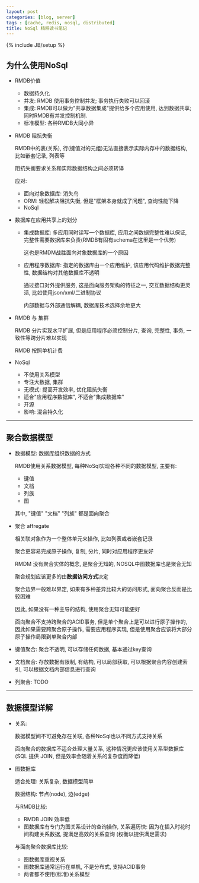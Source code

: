 ```yaml
---
layout: post
categories: [blog, server]
tags : [cache, redis, nosql, distributed]
title: NoSql 精粹读书笔记
---
```

{% include JB/setup %}


## 为什么使用NoSql

* RMDB价值

  * 数据持久化
  * 并发: RMDB 使用事务控制并发; 事务执行失败可以回滚
  * 集成: RMDB可以做为"共享数据集成"提供给多个应用使用, 达到数据共享; 同时RMDB有并发控制机制.
  * 标准模型: 各种RMDB大同小异

* RMDB 阻抗失衡

  RMDB中的表(关系), 行(键值对的元组)无法直接表示实际内存中的数据结构, 比如嵌套记录, 列表等

  阻抗失衡要求关系和实际数据结构之间必须转译

  应对:

  * 面向对象数据库: 消失鸟
  * ORM: 轻松解决阻抗失衡, 但是"框架本身就成了问题", 查询性能下降
  * NoSql

* 数据库在应用共享上的划分

  * 集成数据库: 多应用同时读写一个数据库, 应用之间数据完整性难以保证, 完整性需要数据库来负责(RMDB有固有schema在这里是一个优势)

    这也是RMDM战胜面向对象数据库的一个原因

  * 应用程序数据库: 指定的数据库由一个应用维护, 该应用代码维护数据完整性, 数据结构对其他数据库不透明

    通过接口对外提供服务, 这是面向服务架构的特征之一, 交互数据结构更灵活, 比如使用json/xml/二进制协议

    内部数据与外部通信解耦, 数据库技术选择余地更大

* RMDB 与 集群

  RMDB 分片实现水平扩展, 但是应用程序必须控制分片, 查询, 完整性, 事务, 一致性等跨分片难以实现

  RMDB 按照单机计费

* NoSql

  * 不使用关系模型
  * 专注大数据, 集群
  * 无模式: 提高开发效率, 优化阻抗失衡
  * 适合"应用程序数据库", 不适合"集成数据库"
  * 开源
  * 影响: 混合持久化

---

## 聚合数据模型

* 数据模型: 数据库组织数据的方式

  RMDB使用关系数据模型, 每种NoSql实现各种不同的数据模型, 主要有:

  * 键值
  * 文档
  * 列族
  * 图

  其中, "键值" "文档" "列族" 都是面向聚合

* 聚合 affregate

  相关联对象作为一个整体单元来操作, 比如列表或者嵌套记录

  聚合更容易完成原子操作, 复制, 分片, 同时对应用程序更友好

  RMDM 没有聚合实体的概念, 是聚合无知的, NOSQL中图数据库也是聚合无知

  聚合规划应该更多的由**数据访问方式**决定

  聚合边界一般难以界定, 如果有多种差异比较大的访问形式, 面向聚合反而是比较困难

  因此, 如果没有一种主导的结构, 使用聚合无知可能更好

  面向聚合不支持跨聚合的ACID事务, 但是单个聚合上是可以进行原子操作的, 因此如果需要跨聚合原子操作, 需要应用程序实现, 但是使用聚合应该将大部分原子操作局限到单聚合内部

* 键值聚合: 聚合不透明, 可以存储任何数据, 基本通过key查询

* 文档聚合: 存放数据有限制, 有结构, 可以局部获取, 可以根据聚合内容创建索引, 可以根据文档内部信息进行查询

* 列聚合: TODO

---


## 数据模型详解

* 关系:

  数据模型间不可避免存在关联, 各种NoSql也以不同方式支持关系

  面向聚合的数据库不适合处理大量关系, 这种情况更应该使用关系型数据库(SQL 提供 JOIN, 但是效率会随着关系的复杂度而降低)

* 图数据库

  适合处理: 关系复杂, 数据模型简单

  数据结构: 节点(node), 边(edge)

  与RMDB比较:

  * RMDB JOIN 效率低
  * 图数据库有专门为图关系设计的查询操作, 关系遍历快: 因为在插入时花时间构建关系数据, 提满足高效的关系查询 (权衡以提供满足需求)

  与面向聚合数据库比较:

  * 图数据库重视关系
  * 图数据库通常运行在单机, 不是分布式, 支持ACID事务
  * 两者都不使用(标准)关系模型
